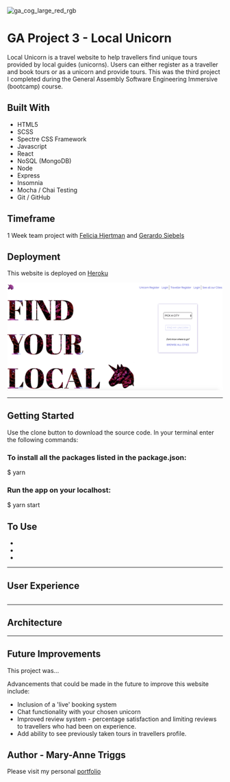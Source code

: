 ![ga_cog_large_red_rgb](https://cloud.githubusercontent.com/assets/40461/8183776/469f976e-1432-11e5-8199-6ac91363302b.png)

# GA Project 3 - Local Unicorn

Local Unicorn is a travel website to help travellers find unique tours provided by local guides (unicorns). Users can either register as a traveller and book tours or as a unicorn and provide tours. This was the third project I completed during the General Assembly Software Engineering Immersive (bootcamp) course.

## Built With

* HTML5
* SCSS
* Spectre CSS Framework
* Javascript
* React
* NoSQL (MongoDB)
* Node
* Express
* Insomnia
* Mocha / Chai Testing
* Git / GitHub

## Timeframe

1 Week team project with [Felicia Hjertman](https://github.com/feliciahj) and [Gerardo Siebels](https://github.com/gsiebels)

## Deployment

This website is deployed on [Heroku](https://local-unicorn.herokuapp.com)

![readme-one](images/readme/homepage.png)

---

## Getting Started

Use the clone button to download the source code. In your terminal enter the following commands:

### To install all the packages listed in the package.json:
$ yarn

### Run the app on your localhost:
$ yarn start

## To Use

- 
- 
- 

---

## User Experience

```js

```

---

## Architecture

---

## Future Improvements

This project was...

Advancements that could be made in the future to improve this website include:

- Inclusion of a 'live' booking system
- Chat functionality with your chosen unicorn
- Improved review system - percentage satisfaction and limiting reviews to travellers who had been on experience.
- Add ability to see previously taken tours in travellers profile.

## Author - Mary-Anne Triggs

Please visit my personal [portfolio](www.maryannetriggs.com)